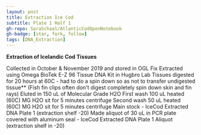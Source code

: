 ```yaml
---
layout: post
title: Extraction Ice Cod 
subtitle: Plate 1 Half 1
gh-repo: SaraSchaal/AtlanticCodOpenNotebook
gh-badge: [star, fork, follow]
tags: [DNA_Extraction]
---
```


**Extraction of Icelandic Cod Tissues**

Collected in October & November 2019 and stored in OGL Fix
Extracted using Omega BioTek E-Z 96 Tissue DNA Kit in Hugbro Lab
Tissues digested for 20 hours at 60C - had to do a spin down so as not to transfer undigested tissue** (Fish fin clips often don't digest completely spin down skin and fin rays)
Eluted in 150 uL of Molecular Grade H2O 
First wash 100 uL heated (60C) MG H2O sit for 5 minutes centrifuge
Second wash 50 uL heated (60C) MG H2O sit for 5 minutes centrifuge
Main stock - IceCod Extracted DNA Plate 1 (extraction shelf -20)
Made aliquot of 30 uL in PCR plate covered with aluminum seal -  IceCod Extracted DNA Plate 1 Aliquot (extraction shelf in -20)

